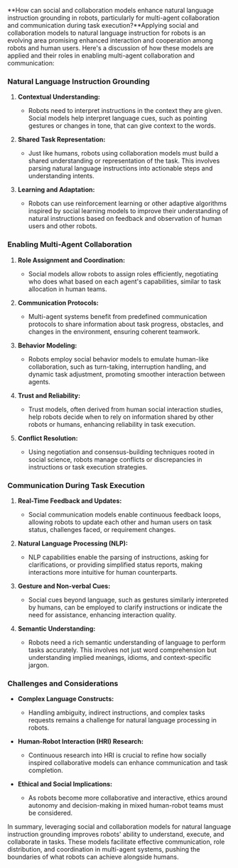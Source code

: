 **How can social and collaboration models enhance natural language instruction grounding in robots, particularly for multi-agent collaboration and communication during task execution?**Applying social and collaboration models to natural language instruction for robots is an evolving area promising enhanced interaction and cooperation among robots and human users. Here's a discussion of how these models are applied and their roles in enabling multi-agent collaboration and communication:

### Natural Language Instruction Grounding

1. **Contextual Understanding:**
   - Robots need to interpret instructions in the context they are given. Social models help interpret language cues, such as pointing gestures or changes in tone, that can give context to the words.
   
2. **Shared Task Representation:**
   - Just like humans, robots using collaboration models must build a shared understanding or representation of the task. This involves parsing natural language instructions into actionable steps and understanding intents.

3. **Learning and Adaptation:**
   - Robots can use reinforcement learning or other adaptive algorithms inspired by social learning models to improve their understanding of natural instructions based on feedback and observation of human users and other robots.

### Enabling Multi-Agent Collaboration

1. **Role Assignment and Coordination:**
   - Social models allow robots to assign roles efficiently, negotiating who does what based on each agent's capabilities, similar to task allocation in human teams.

2. **Communication Protocols:**
   - Multi-agent systems benefit from predefined communication protocols to share information about task progress, obstacles, and changes in the environment, ensuring coherent teamwork.

3. **Behavior Modeling:**
   - Robots employ social behavior models to emulate human-like collaboration, such as turn-taking, interruption handling, and dynamic task adjustment, promoting smoother interaction between agents.

4. **Trust and Reliability:**
   - Trust models, often derived from human social interaction studies, help robots decide when to rely on information shared by other robots or humans, enhancing reliability in task execution.

5. **Conflict Resolution:**
   - Using negotiation and consensus-building techniques rooted in social science, robots manage conflicts or discrepancies in instructions or task execution strategies.

### Communication During Task Execution

1. **Real-Time Feedback and Updates:**
   - Social communication models enable continuous feedback loops, allowing robots to update each other and human users on task status, challenges faced, or requirement changes.

2. **Natural Language Processing (NLP):**
   - NLP capabilities enable the parsing of instructions, asking for clarifications, or providing simplified status reports, making interactions more intuitive for human counterparts.

3. **Gesture and Non-verbal Cues:**
   - Social cues beyond language, such as gestures similarly interpreted by humans, can be employed to clarify instructions or indicate the need for assistance, enhancing interaction quality.

4. **Semantic Understanding:**
   - Robots need a rich semantic understanding of language to perform tasks accurately. This involves not just word comprehension but understanding implied meanings, idioms, and context-specific jargon.

### Challenges and Considerations

- **Complex Language Constructs:**
  - Handling ambiguity, indirect instructions, and complex tasks requests remains a challenge for natural language processing in robots.

- **Human-Robot Interaction (HRI) Research:**
  - Continuous research into HRI is crucial to refine how socially inspired collaborative models can enhance communication and task completion.

- **Ethical and Social Implications:**
  - As robots become more collaborative and interactive, ethics around autonomy and decision-making in mixed human-robot teams must be considered.

In summary, leveraging social and collaboration models for natural language instruction grounding improves robots' ability to understand, execute, and collaborate in tasks. These models facilitate effective communication, role distribution, and coordination in multi-agent systems, pushing the boundaries of what robots can achieve alongside humans.